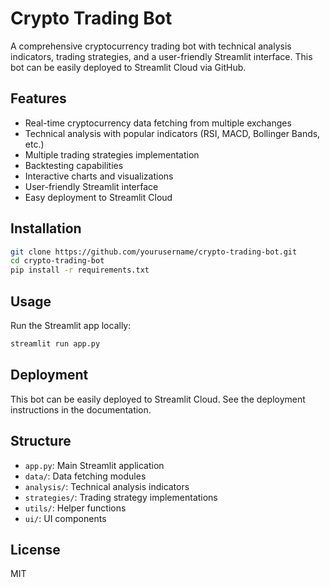 # Crypto Trading Bot

A comprehensive cryptocurrency trading bot with technical analysis indicators, trading strategies, and a user-friendly Streamlit interface. This bot can be easily deployed to Streamlit Cloud via GitHub.

## Features

- Real-time cryptocurrency data fetching from multiple exchanges
- Technical analysis with popular indicators (RSI, MACD, Bollinger Bands, etc.)
- Multiple trading strategies implementation
- Backtesting capabilities
- Interactive charts and visualizations
- User-friendly Streamlit interface
- Easy deployment to Streamlit Cloud

## Installation

```bash
git clone https://github.com/yourusername/crypto-trading-bot.git
cd crypto-trading-bot
pip install -r requirements.txt
```

## Usage

Run the Streamlit app locally:

```bash
streamlit run app.py
```

## Deployment

This bot can be easily deployed to Streamlit Cloud. See the deployment instructions in the documentation.

## Structure

- `app.py`: Main Streamlit application
- `data/`: Data fetching modules
- `analysis/`: Technical analysis indicators
- `strategies/`: Trading strategy implementations
- `utils/`: Helper functions
- `ui/`: UI components

## License

MIT
